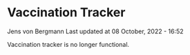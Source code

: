 Vaccination Tracker
================
Jens von Bergmann
Last updated at 08 October, 2022 - 16:52

Vaccination tracker is no longer functional.
